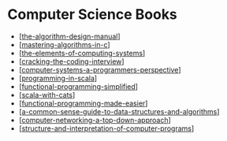 Computer Science Books
===

- [[the-algorithm-design-manual]]
- [[mastering-algorithms-in-c]]
- [[the-elements-of-computing-systems]]
- [[cracking-the-coding-interview]]
- [[computer-systems-a-programmers-perspective]]
- [[programming-in-scala]]
- [[functional-programming-simplified]]
- [[scala-with-cats]]
- [[functional-programming-made-easier]]
- [[a-common-sense-guide-to-data-structures-and-algorithms]]
- [[computer-networking-a-top-down-approach]]
- [[structure-and-interpretation-of-computer-programs]]

[//begin]: # "Autogenerated link references for markdown compatibility"
[the-algorithm-design-manual]: the-algorithm-design-manual/the-algorithm-design-manual.md "The Algorithm Design Manual"
[mastering-algorithms-in-c]: mastering-algorithms-in-c/mastering-algorithms-in-c.md "Mastering Algorithms in C"
[the-elements-of-computing-systems]: the-elements-of-computing-systems/the-elements-of-computing-systems.md "The Elements of Computing Systems"
[cracking-the-coding-interview]: cracking-the-coding-interview/cracking-the-coding-interview.md "Cracking the Coding Interview"
[computer-systems-a-programmers-perspective]: computer-systems-a-programmers-perspective/computer-systems-a-programmers-perspective.md "Computer Systems A Programmers Perspective"
[programming-in-scala]: programming-in-scala/programming-in-scala.md "Programming in Scala"
[functional-programming-simplified]: functional-programming-simplified/functional-programming-simplified.md "Functional Programming Simplified"
[scala-with-cats]: scala-with-cats/scala-with-cats.md "Scala with Cats"
[functional-programming-made-easier]: functional-programming-made-easier/functional-programming-made-easier.md "Functional Programming Made Easier"
[a-common-sense-guide-to-data-structures-and-algorithms]: a-common-sense-guide-to-data-structures-and-algorithms/a-common-sense-guide-to-data-structures-and-algorithms.md "A Common-Sense Guide to Data Structures and Algorithms"
[computer-networking-a-top-down-approach]: computer-networking-a-top-down-approach/computer-networking-a-top-down-approach.md "Computer Networking A Top Down Approach"
[structure-and-interpretation-of-computer-programs]: structure-and-interpretation-of-computer-programs/structure-and-interpretation-of-computer-programs.md "Structure and Interpretation of Computer Programs"
[//end]: # "Autogenerated link references"
